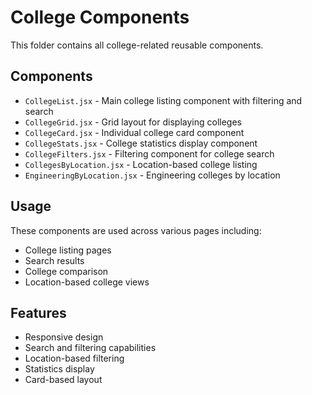 # College Components

This folder contains all college-related reusable components.

## Components

- `CollegeList.jsx` - Main college listing component with filtering and search
- `CollegeGrid.jsx` - Grid layout for displaying colleges
- `CollegeCard.jsx` - Individual college card component
- `CollegeStats.jsx` - College statistics display component
- `CollegeFilters.jsx` - Filtering component for college search
- `CollegesByLocation.jsx` - Location-based college listing
- `EngineeringByLocation.jsx` - Engineering colleges by location

## Usage

These components are used across various pages including:
- College listing pages
- Search results
- College comparison
- Location-based college views

## Features

- Responsive design
- Search and filtering capabilities
- Location-based filtering
- Statistics display
- Card-based layout 